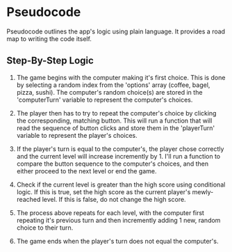 # Pseudocode

Pseudocode outlines the app's logic using plain language. It provides a road map to writing the code itself.

## Step-By-Step Logic

1. The game begins with the computer making it's first choice. This is done by selecting a random index from the 'options' array (coffee, bagel, pizza, sushi). The computer's random choice(s) are stored in the 'computerTurn' variable to represent the computer's choices.

2. The player then has to try to repeat the computer's choice by clicking the corresponding, matching button. This will run a function that will read the sequence of button clicks and store them in the 'playerTurn' variable to represent the player's choices.

3. If the player's turn is equal to the computer's, the player chose correctly and the current level will increase incremently by 1. I'll run a function to compare the button sequence to the computer's choices, and then either proceed to the next level or end the game.

4. Check if the current level is greater than the high score using conditional logic. If this is true, set the high score as the current player's mewly-reached level. If this is false, do not change the high score.

5. The process above repeats for each level, with the computer first repeating it's previous turn and then incremently adding 1 new, random choice to their turn.

6. The game ends when the player's turn does not equal the computer's.